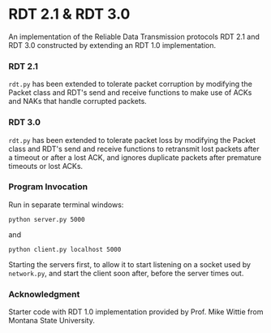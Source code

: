 # RDT 2.1 & RDT 3.0

An implementation of the Reliable Data Transmission protocols RDT 2.1 and RDT 3.0 constructed by extending an RDT 1.0 implementation.

### RDT 2.1

`rdt.py` has been extended to tolerate packet corruption by modifying the Packet class and RDT's send and receive functions to make use of ACKs and NAKs that handle corrupted packets.

### RDT 3.0

`rdt.py` has been extended to tolerate packet loss by modifying the Packet class and RDT's send and receive functions to retransmit lost packets after a timeout or after a lost ACK, and ignores duplicate packets after premature timeouts or lost ACKs.

### Program Invocation

Run in separate terminal windows:

```
python server.py 5000
```

and

```
python client.py localhost 5000
```

Starting the servers first, to allow it to start listening on a socket used by `network.py`, and start the client soon after, before the server times out.

### Acknowledgment
Starter code with RDT 1.0 implementation provided by Prof. Mike Wittie from Montana State University.

